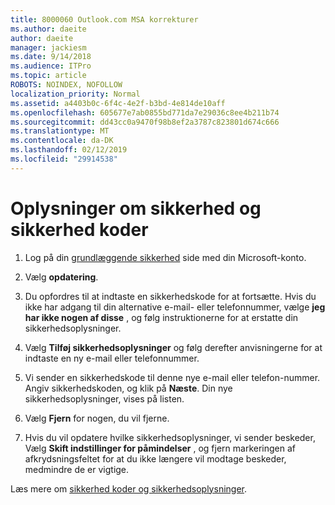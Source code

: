```yaml
---
title: 8000060 Outlook.com MSA korrekturer
ms.author: daeite
author: daeite
manager: jackiesm
ms.date: 9/14/2018
ms.audience: ITPro
ms.topic: article
ROBOTS: NOINDEX, NOFOLLOW
localization_priority: Normal
ms.assetid: a4403b0c-6f4c-4e2f-b3bd-4e814de10aff
ms.openlocfilehash: 605677e7ab0855bd771da7e29036c8ee4b211b74
ms.sourcegitcommit: dd43cc0a9470f98b8ef2a3787c823801d674c666
ms.translationtype: MT
ms.contentlocale: da-DK
ms.lasthandoff: 02/12/2019
ms.locfileid: "29914538"
---
```

# <a name="security-info-and-security-codes"></a>Oplysninger om sikkerhed og sikkerhed koder

1. Log på din [grundlæggende sikkerhed](https://account.microsoft.com/security) side med din Microsoft-konto. 
    
2. Vælg **opdatering**. 
    
3. Du opfordres til at indtaste en sikkerhedskode for at fortsætte. Hvis du ikke har adgang til din alternative e-mail- eller telefonnummer, vælge **jeg har ikke nogen af disse** , og følg instruktionerne for at erstatte din sikkerhedsoplysninger. 
    
4. Vælg **Tilføj sikkerhedsoplysninger** og følg derefter anvisningerne for at indtaste en ny e-mail eller telefonnummer. 
    
5. Vi sender en sikkerhedskode til denne nye e-mail eller telefon-nummer. Angiv sikkerhedskoden, og klik på **Næste**. Din nye sikkerhedsoplysninger, vises på listen. 
    
6. Vælg **Fjern** for nogen, du vil fjerne. 
    
7. Hvis du vil opdatere hvilke sikkerhedsoplysninger, vi sender beskeder, Vælg **Skift indstillinger for påmindelser** , og fjern markeringen af afkrydsningsfeltet for at du ikke længere vil modtage beskeder, medmindre de er vigtige. 
    
Læs mere om [sikkerhed koder og sikkerhedsoplysninger](https://support.microsoft.com/help/12428/).
  

